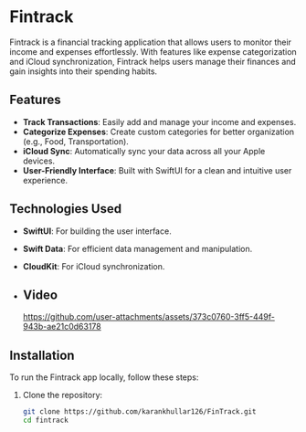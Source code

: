 # Fintrack

Fintrack is a financial tracking application that allows users to monitor their income and expenses effortlessly. With features like expense categorization and iCloud synchronization, Fintrack helps users manage their finances and gain insights into their spending habits.

## Features

- **Track Transactions**: Easily add and manage your income and expenses.
- **Categorize Expenses**: Create custom categories for better organization (e.g., Food, Transportation).
- **iCloud Sync**: Automatically sync your data across all your Apple devices.
- **User-Friendly Interface**: Built with SwiftUI for a clean and intuitive user experience.


## Technologies Used

- **SwiftUI**: For building the user interface.
- **Swift Data**: For efficient data management and manipulation.
- **CloudKit**: For iCloud synchronization.

- ## Video
  https://github.com/user-attachments/assets/373c0760-3ff5-449f-943b-ae21c0d63178



## Installation

To run the Fintrack app locally, follow these steps:

1. Clone the repository:
   ```bash
   git clone https://github.com/karankhullar126/FinTrack.git
   cd fintrack
